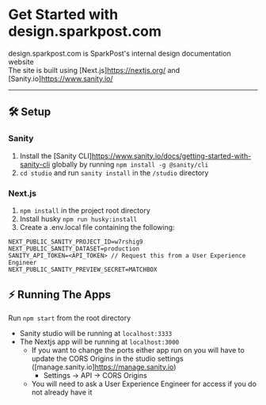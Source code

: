 # Get Started with design.sparkpost.com

design.sparkpost.com is SparkPost's internal design documentation website <br />
The site is built using [Next.js]<https://nextjs.org/> and [Sanity.io]<https://www.sanity.io/>

---

## 🛠️ Setup

### Sanity
1. Install the [Sanity CLI]<https://www.sanity.io/docs/getting-started-with-sanity-cli> globally by running `npm install -g @sanity/cli`
2. `cd studio` and run `sanity install` in the `/studio` directory

### Next.js
1. `npm install` in the project root directory
2. Install husky `npm run husky:install`
3. Create a .env.local file containing the following:
```
NEXT_PUBLIC_SANITY_PROJECT_ID=w7rshig9
NEXT_PUBLIC_SANITY_DATASET=production
SANITY_API_TOKEN=<API_TOKEN> // Request this from a User Experience Engineer
NEXT_PUBLIC_SANITY_PREVIEW_SECRET=MATCHBOX
```

## ⚡ Running The Apps

Run `npm start` from the root directory
- Sanity studio will be running at `localhost:3333`
- The Nextjs app will be running at `localhost:3000`
  - If you want to change the ports either app run on you will have to update the CORS Origins in the studio settings ([manage.sanity.io]<https://manage.sanity.io>)
    - Settings -> API -> CORS Origins
  - You will need to ask a User Experience Engineer for access if you do not already have it

